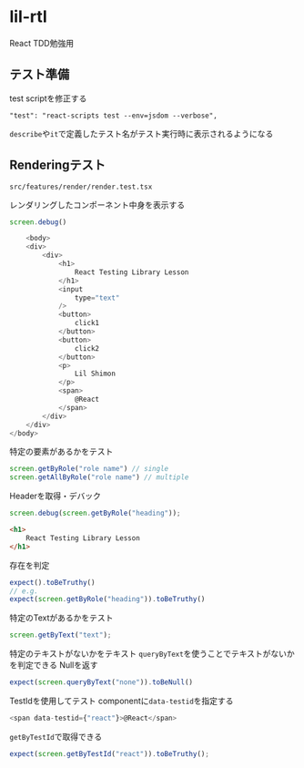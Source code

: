# lil-rtl
React TDD勉強用

## テスト準備

test scriptを修正する

```
"test": "react-scripts test --env=jsdom --verbose",
```

```describe```や```it```で定義したテスト名がテスト実行時に表示されるようになる

## Renderingテスト

```shell
src/features/render/render.test.tsx
```

レンダリングしたコンポーネント中身を表示する

```js
screen.debug()
```

```js
    <body>
    <div>
        <div>
            <h1>
                React Testing Library Lesson
            </h1>
            <input
                type="text"
            />
            <button>
                click1
            </button>
            <button>
                click2
            </button>
            <p>
                Lil Shimon
            </p>
            <span>
                @React
            </span>
        </div>
    </div>
</body>
```

特定の要素があるかをテスト
```js
screen.getByRole("role name") // single
screen.getAllByRole("role name") // multiple
```

Headerを取得・デバック

```js
screen.debug(screen.getByRole("heading"));
```

```html
<h1>
    React Testing Library Lesson
</h1>
```

存在を判定

```js
expect().toBeTruthy()
// e.g.
expect(screen.getByRole("heading")).toBeTruthy()
```

特定のTextがあるかをテスト
```js
screen.getByText("text");
```

特定のテキストがないかをテキスト
```queryByText```を使うことでテキストがないかを判定できる Nullを返す
```js
expect(screen.queryByText("none")).toBeNull()
```

TestIdを使用してテスト
componentに```data-testid```を指定する

```js
<span data-testid={"react"}>@React</span>
```

```getByTestId```で取得できる

```js
expect(screen.getByTestId("react")).toBeTruthy();
```